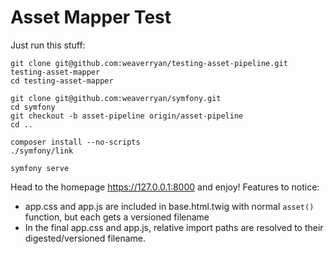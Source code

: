 # Asset Mapper Test

Just run this stuff:

```
git clone git@github.com:weaverryan/testing-asset-pipeline.git testing-asset-mapper
cd testing-asset-mapper

git clone git@github.com:weaverryan/symfony.git
cd symfony
git checkout -b asset-pipeline origin/asset-pipeline
cd ..

composer install --no-scripts
./symfony/link

symfony serve
```

Head to the homepage https://127.0.0.1:8000 and enjoy! Features to notice:

* app.css and app.js are included in base.html.twig with normal `asset()` function, but each gets a versioned filename
* In the final app.css and app.js, relative import paths are resolved to their digested/versioned filename.
